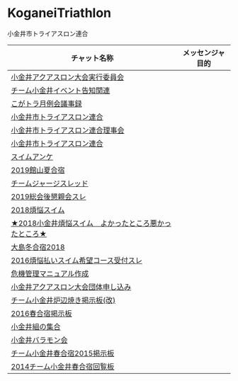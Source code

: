 # KoganeiTriathlon
小金井市トライアスロン連合


|チャット名称|メッセンジャ目的|
|---|---|
|[小金井アクアスロン大会実行委員会](https://www.facebook.com/messages/t/1535730996472395)||
|[チーム小金井イベント告知関連](https://www.facebook.com/messages/t/1801431176595193)||
|[こがトラ月例会議事録](https://www.facebook.com/messages/t/2662015807189266)||
|[小金井市トライアスロン連合](https://www.facebook.com/messages/t/628490693958341)||
|[小金井市トライアスロン連合理事会](https://www.facebook.com/messages/t/3528906890513816)||
|[小金井市トライアスロン連合](https://www.facebook.com/messages/t/KoganeiTriathlonTeam)||
|[スイムアンケ](https://www.facebook.com/messages/t/2587859337975656)||
|[2019館山夏合宿](https://www.facebook.com/messages/t/2783514148344924)||
|[チームジャージスレッド](https://www.facebook.com/messages/t/2227477713940459)||
|[2019総会後懇親会スレ](https://www.facebook.com/messages/t/2229265047189425)||
|[2018煩悩スイム](https://www.facebook.com/messages/t/1601669739933907)||
|[★2018小金井煩悩スイム　よかったところ悪かったところ★](https://www.facebook.com/messages/t/1700237243415631)||
|[大島冬合宿2018](https://www.facebook.com/messages/t/1893741557308003)||
|[2016煩悩払いスイム希望コース受付スレ](https://www.facebook.com/messages/t/1208254825935539)||
|[危機管理マニュアル作成](https://www.facebook.com/messages/t/1109655732453764)||
|[小金井アクアスロン大会団体申し込み](https://www.facebook.com/messages/t/1494918134132351)||
|[チーム小金井炉辺焼き掲示板(改)](https://www.facebook.com/messages/t/1055400714534894)||
|[2016春合宿掲示板](https://www.facebook.com/messages/t/449434665261839)||
|[小金井組の集合](https://www.facebook.com/messages/t/174860959541542)||
|[小金井バラモン会](https://www.facebook.com/messages/t/196421174036618)||
|[チーム小金井春合宿2015掲示板](https://www.facebook.com/messages/t/1418988985085302)||
|[2014チーム小金井春合宿回覧板](https://www.facebook.com/messages/t/688506957877988)||
